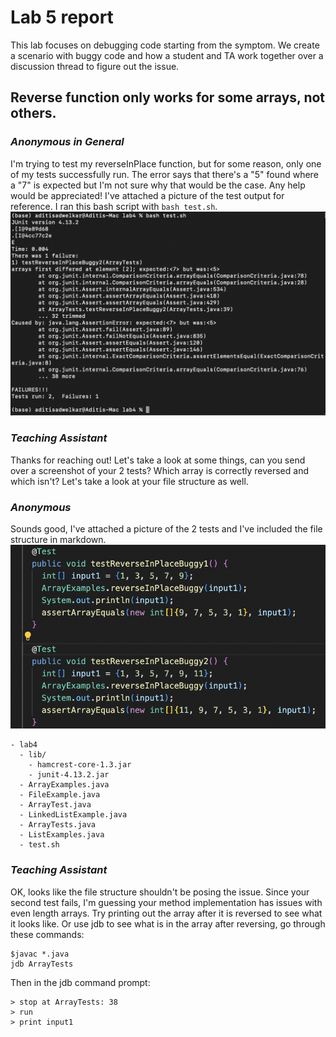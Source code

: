 # Lab 5 report

This lab focuses on debugging code starting from the symptom. We create a scenario with buggy code and how a student and TA work together over a discussion thread to figure out the issue. 

## Reverse function only works for some arrays, not others. 
### _Anonymous in General_   
I'm trying to test my reverseInPlace function, but for some reason, only one of my tests successfully run. The error says that there's a "5" found where a "7" is expected but I'm not sure why that would be the case. Any help would be appreciated! I've attached a picture of the test output for reference. I ran this bash script with `bash test.sh`.  
![Image](test-error.png)  

### _Teaching Assistant_   
Thanks for reaching out! Let's take a look at some things, can you send over a screenshot of your 2 tests? Which array is correctly reversed and which isn't? Let's take a look at your file structure as well. 

### _Anonymous_  
Sounds good, I've attached a picture of the 2 tests and I've included the file structure in markdown.  
![Image](tests-reverse.png)  
```
- lab4
  - lib/
    - hamcrest-core-1.3.jar
    - junit-4.13.2.jar
  - ArrayExamples.java
  - FileExample.java	
  - ArrayTest.java
  - LinkedListExample.java	
  - ArrayTests.java
  - ListExamples.java
  - test.sh
```

### _Teaching Assistant_   
OK, looks like the file structure shouldn't be posing the issue. Since your second test fails, I'm guessing your method implementation has issues with even length arrays. Try printing out the array after it is reversed to see what it looks like. Or use jdb to see what is in the array after reversing, go through these commands:  
```
$javac *.java 
jdb ArrayTests
```
Then in the jdb command prompt:  
```
> stop at ArrayTests: 38  
> run
> print input1
```
